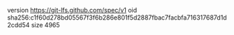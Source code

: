 version https://git-lfs.github.com/spec/v1
oid sha256:c1f60d278bd05567f3f6b286e801f5d2887fbac7facbfa716317687d1d2cdd54
size 4965
